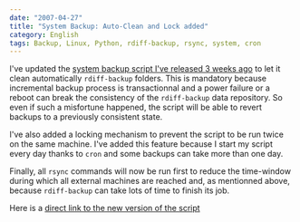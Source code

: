 ```yaml
---
date: "2007-04-27"
title: "System Backup: Auto-Clean and Lock added"
category: English
tags: Backup, Linux, Python, rdiff-backup, rsync, system, cron
---
```


I've updated the [system backup script I've released 3 weeks ago](https://kevin.deldycke.com/2007/04/system-backup-on-unreliable-link-thanks-to-rdiff-backup-and-rsync/) to let it clean automatically `rdiff-backup` folders. This is mandatory because incremental backup process is transactionnal and a power failure or a reboot can break the consistency of the `rdiff-backup` data repository. So even if such a misfortune happened, the script will be able to revert backups to a previously consistent state.

I've also added a locking mechanism to prevent the script to be run twice on the same machine. I've added this feature because I start my script every day thanks to `cron` and some backups can take more than one day.

Finally, all `rsync` commands will now be run first to reduce the time-window during which all external machines are reached and, as mentionned above, because `rdiff-backup` can take lots of time to finish its job.

Here is a [direct link to the new version of the script](https://github.com/kdeldycke/scripts/blob/master/system-backup.py)
